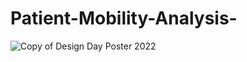 # Patient-Mobility-Analysis-
![Copy of Design Day Poster 2022](https://github.com/adyzh/Patient-Mobility-Analysis-/assets/139276974/f8da7bc4-8e61-45be-bdcc-c237acc230c7)
